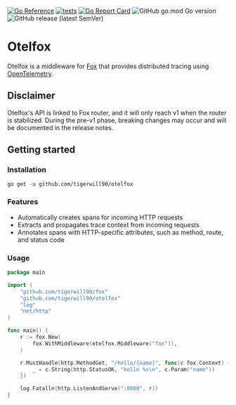 [![Go Reference](https://pkg.go.dev/badge/github.com/tigerwill90/otelfox.svg)](https://pkg.go.dev/github.com/tigerwill90/otelfox)
[![tests](https://github.com/tigerwill90/otelfox/actions/workflows/tests.yaml/badge.svg)](https://github.com/tigerwill90/otelfox/actions?query=workflow%3Atests)
[![Go Report Card](https://goreportcard.com/badge/github.com/tigerwill90/otelfox)](https://goreportcard.com/report/github.com/tigerwill90/otelfox)
![GitHub go.mod Go version](https://img.shields.io/github/go-mod/go-version/tigerwill90/otelfox)
![GitHub release (latest SemVer)](https://img.shields.io/github/v/release/tigerwill90/otelfox)
# Otelfox

Otelfox is a middleware for [Fox](https://github.com/tigerwill90/fox) that provides distributed 
tracing using [OpenTelemetry](https://opentelemetry.io/).

## Disclaimer
Otelfox's API is linked to Fox router, and it will only reach v1 when the router is stabilized.
During the pre-v1 phase, breaking changes may occur and will be documented in the release notes.

## Getting started
### Installation
````shell
go get -u github.com/tigerwill90/otelfox
````

### Features

- Automatically creates spans for incoming HTTP requests
- Extracts and propagates trace context from incoming requests
- Annotates spans with HTTP-specific attributes, such as method, route, and status code

### Usage
````go
package main

import (
	"github.com/tigerwill90/fox"
	"github.com/tigerwill90/otelfox"
	"log"
	"net/http"
)

func main() {
	r := fox.New(
		fox.WithMiddleware(otelfox.Middleware("fox")),
	)

	r.MustHandle(http.MethodGet, "/hello/{name}", func(c fox.Context) {
		_ = c.String(http.StatusOK, "hello %s\n", c.Param("name"))
	})

	log.Fatalln(http.ListenAndServe(":8080", r))
}
````